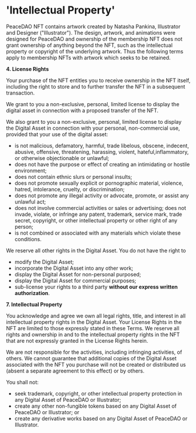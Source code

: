 # 'Intellectual Property'

PeaceDAO NFT contains artwork created by Natasha Pankina, Illustrator and Designer ("Illustrator"). The design, artwork, and animations were designed for PeaceDAO and ownership of the membership NFT does not grant ownership of anything beyond the NFT, such as the intellectual property or copyright of the underlying artwork. Thus the following terms apply to membership NFTs with artwork which seeks to be retained.

**4. License Rights**

Your purchase of the NFT entitles you to receive ownership in the NFT itself, including the right to store and to further transfer the NFT in a subsequent transaction.

We grant to you a non-exclusive, personal, limited license to display the digital asset in connection with a proposed transfer of the NFT.

We also grant to you a non-exclusive, personal, limited license to display the Digital Asset in connection with your personal, non-commercial use, provided that your use of the digital asset:

- is not malicious, defamatory, harmful, trade libelous, obscene, indecent, abusive, offensive, threatening, harassing, violent, hateful,inflammatory, or otherwise objectionable or unlawful;
- does not have the purpose or effect of creating an intimidating or hostile environment;
- does not contain ethnic slurs or personal insults;
- does not promote sexually explicit or pornographic material, violence, hatred, intolerance, cruelty, or discrimination;
- does not promote any illegal activity or advocate, promote, or assist any unlawful act;
- does not involve commercial activities or sales or advertising; does not invade, violate, or infringe any patent, trademark, service mark, trade secret, copyright, or other intellectual property or other right of any person;
- is not combined or associated with any materials which violate these conditions.

We reserve all other rights in the Digital Asset. You do not have the right to

- modify the Digital Asset;
- incorporate the Digital Asset into any other work;
- display the Digital Asset for non-personal purposed;
- display the Digital Asset for commercial purposes;
- sub-license your rights to a third party **without our express written authorization**.

**7. Intellectual Property**

You acknowledge and agree we own all legal rights, title, and interest in all intellectual property rights in the Digital Asset. Your License Rights in the NFT are limited to those expressly stated in these Terms. We reserve all rights and ownership in and to the intellectual property rights in the NFT that are not expressly granted in the License Rights herein.

We are not responsible for the activities, including infringing activities, of others. We cannot guarantee that additional copies of the Digital Asset associated with the NFT you purchase will not be created or distributed us (absent a separate agreement to this effect) or by others.

You shall not:

- seek trademark, copyright, or other intellectual property protection in any Digital Asset of PeaceDAO or Illustrator;
- create any other non-fungible tokens based on any Digital Asset of PeaceDAO or Illustrator; or
- create any derivative works based on any Digital Asset of PeaceDAO or Illustrator.
